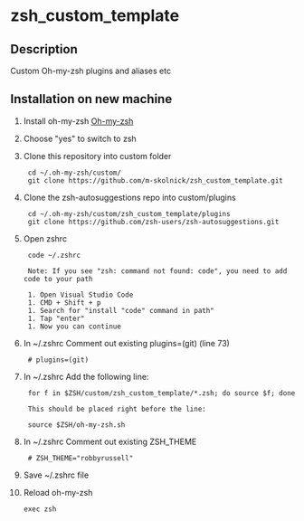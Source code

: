 # zsh_custom_template

## Description

Custom Oh-my-zsh plugins and aliases etc

## Installation on new machine

1. Install oh-my-zsh [Oh-my-zsh](https://ohmyz.sh/)
1. Choose "yes" to switch to zsh
1. Clone this repository into custom folder

        cd ~/.oh-my-zsh/custom/
        git clone https://github.com/m-skolnick/zsh_custom_template.git

1. Clone the zsh-autosuggestions repo into custom/plugins

        cd ~/.oh-my-zsh/custom/zsh_custom_template/plugins
        git clone https://github.com/zsh-users/zsh-autosuggestions.git

1. Open zshrc

        code ~/.zshrc

        Note: If you see "zsh: command not found: code", you need to add code to your path

        1. Open Visual Studio Code
        1. CMD + Shift + p
        1. Search for "install "code" command in path"
        1. Tap "enter"
        1. Now you can continue

1. In ~/.zshrc Comment out existing plugins=(git) (line 73)

        # plugins=(git)

1. In ~/.zshrc Add the following line:

        for f in $ZSH/custom/zsh_custom_template/*.zsh; do source $f; done
        
        This should be placed right before the line:                
        
        source $ZSH/oh-my-zsh.sh

1. In ~/.zshrc Comment out existing ZSH_THEME

        # ZSH_THEME="robbyrussell"

1. Save ~/.zshrc file

1.  Reload oh-my-zsh

        exec zsh

